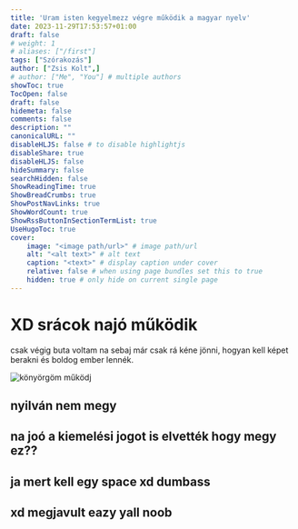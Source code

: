 ```yaml
---
title: 'Uram isten kegyelmezz végre működik a magyar nyelv'
date: 2023-11-29T17:53:57+01:00
draft: false
# weight: 1
# aliases: ["/first"]
tags: ["Szórakozás"]
author: ["Zsis Kolt",]
# author: ["Me", "You"] # multiple authors
showToc: true
TocOpen: false
draft: false
hidemeta: false
comments: false
description: ""
canonicalURL: ""
disableHLJS: false # to disable highlightjs
disableShare: true
disableHLJS: false
hideSummary: false
searchHidden: false
ShowReadingTime: true
ShowBreadCrumbs: true
ShowPostNavLinks: true
ShowWordCount: true
ShowRssButtonInSectionTermList: true
UseHugoToc: true
cover:
    image: "<image path/url>" # image path/url
    alt: "<alt text>" # alt text
    caption: "<text>" # display caption under cover
    relative: false # when using page bundles set this to true
    hidden: true # only hide on current single page
---
```

# XD srácok najó működik
csak végig buta voltam na sebaj 
már csak rá kéne jönni, hogyan kell képet berakni és boldog ember lennék.

![könyörgöm működj](/imgs/en.png "Ez én amikor műdöknek a képek")

## nyilván nem megy

## na joó a kiemelési jogot is elvették hogy megy ez??
## ja mert kell egy space xd dumbass
## xd megjavult eazy yall noob
